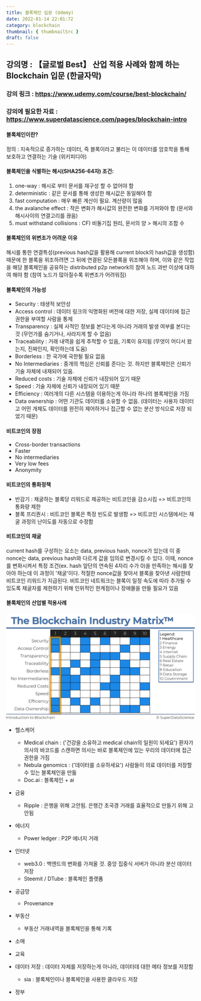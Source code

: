 ```yaml
---
title: 블록체인 입문 (Udemy)
date: 2022-01-14 22:01:72
category: blockchain
thumbnail: { thumbnailSrc }
draft: false
---
```


## 강의명 : 【글로벌 Best】 산업 적용 사례와 함께 하는 Blockchain 입문 (한글자막)
### 강의 링크 : https://www.udemy.com/course/best-blockchain/
### 강의에 필요한 자료 : https://www.superdatascience.com/pages/blockchain-intro

#### 블록체인이란?
정의 : 지속적으로 증가하는 데이터, 즉 블록이라고 불리는 이 데이터를 암호학을 통해 보호하고 연결하는 기술 (위키피디아)

#### 블록체인을 식별하는 해시(SHA256-64자) 조건: 
1. one-way : 해시로 부터 문서를 재구성 할 수 없어야 함
2. deterministic : 같은 문서를 통해 생성한 해시값은 동일해야 함
3. fast computation : 매우 빠른 계산이 필요. 계산량이 많음
4. the avalanche effect : 작은 변화가 해시값의 완전한 변화를 가져와야 함 (문서와 해시사이의 연결고리를 끊음)
5. must withstand collisions : CF) 비둘기집 원리, 문서의 양 > 해시의 조합 수

#### 블록체인의 위변조가 어려운 이유
해시를 통한 연결특성(previous hash값을 활용해 current block의 hash값을 생성함) 때문에 한 블록을 위조하려면 그 뒤에 연결된 모든블록을 위조해야 하며,
이와 같은 작업을 해당 블록체인을 공유하는 distributed p2p network의 참여 노드 과반 이상에 대하여 해야 함 (참여 노드가 많아질수록 위변조가 어려워짐)

#### 블록체인의 가능성
* Security : 태생적 보안성
* Access control : 데이터 링크의 익명화된 버전에 대한 저장, 실제 데이터에 접근 권한을 부여할 사람을 통제
* Transparency : 실제 사적인 정보를 본다는게 아니라 거래의 발생 여부를 본다는 것 (무언가를 숨기거나, 사라지게 할 수 없음)
* Traceability : 거래 내역을 쉽게 추척할 수 있음, 기록이 유지됨 (무엇이 어디서 왔는지, 진짜인지, 확인하는데 도움)
* Borderless : 한 국가에 국한될 필요 없음
* No Intermediaries : 중개의 핵심은 신뢰를 준다는 것. 하지만 블록체인은 신뢰가 기술 자체에 내재되어 있음. 
* Reduced costs : 기술 자체에 신뢰가 내장되어 있기 때문
* Speed : 기술 자체에 신뢰가 내장되어 있기 때문
* Efficiency : 여러개의 다른 시스템을 이용하는게 아니라 하나의 블록체인을 가짐
* Data ownership : 어떤 기관도 데이터를 소유할 수 없음. (데이터는 사용자 데이터고 어떤 개체도 데이터를 완전히 제어하거나 접근할 수 없는 분산 방식으로 저장 되었기 때문)

#### 비트코인의 장점
* Cross-border transactions
* Faster
* No intermediaries
* Very low fees
* Anonymity

#### 비트코인의 통화정책
* 반감기 : 채굴하는 블록당 리워드로 제공하는 비트코인을 감소시킴 => 비트코인의 통화량 제한
* 블록 프리퀀시 : 비트코인 블록은 특정 빈도로 발생함 => 비트코인 시스템에서는 채굴 과정의 난이도를 자동으로 수정함

#### 비트코인의 채굴
current hash를 구성하는 요소는 data, previous hash, nonce가 있는데 이 중 nonce는 data, previous hash와 다르게 값을 임의로 변경시킬 수 있다.
이때, nonce를 변화시켜서 특정 조건(ex. hash 앞단의 연속된 4자리 수가 0)을 만족하는 해시를 찾아야 하는데 이 과정이 '채굴'이다. 적절한 nonce값을 찾아서 
블록을 찾아낸 사람한테 비트코인 리워드가 지급된다. 
비트코인 네트워크는 블록이 일정 속도에 따라 추가될 수 있도록 채굴자를 제한하기 위해 인위적인 한계점이나 장애물을 만들 필요가 있음

#### 블록체인의 산업별 적용사례
![blockchain_industry_matrix](./image/0114/blockchain_industry_matrix_2022-01-16.png)

* 헬스케어
  * Medical chain : ('건강을 소유하고 medical chain의 일원이 되세요') 환자가 의사의 바코드를 스캔하면 의사는 바로 블록체인에 있는 우리의 데이터에 접근 권한을 가짐
  * Nebula genomics : ('데이터를 소유하세요') 사람들이 의료 데이터를 저장할 수 있는 블록체인을 만듦
  * Doc.ai : 블록체인 + ai

* 금융 
  * Ripple : 은행을 위해 고안됨. 은행간 초국경 거래를 효율적으로 만들기 위해 고안됨

* 에너지
  * Power ledger : P2P 에너지 거래

* 인터넷
  * web3.0 : 백엔드의 변화를 가져올 것. 중앙 집중식 서버가 아니라 분산 데이터 저장
  * Steemit / DTube : 블록체인 플랫폼

* 공급망
  * Provenance

* 부동산
  * 부동산 거래내역을 블록체인을 통해 기록

* 소매

* 교육

* 데이터 저장 : 데이터 자체를 저장하는게 아니라, 데이터데 대한 메타 정보를 저장함
  * sia : 블록체인이나 블록체인을 사용한 클라우드 저장

* 정부
